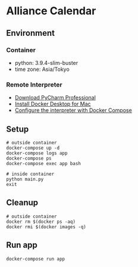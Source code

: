 # Alliance Calendar

## Environment

### Container

- python: 3.9.4-slim-buster
- time zone: Asia/Tokyo

### Remote Interpreter

- [Download PyCharm Professional](https://www.jetbrains.com/ja-jp/pycharm/download/)
- [Install Docker Desktop for Mac](https://docs.docker.com/docker-for-mac/install/)
- [Configure the interpreter with Docker Compose](https://pleiades.io/help/pycharm/using-docker-compose-as-a-remote-interpreter.html)

## Setup

```shell
# outside container
docker-compose up -d
docker-compose logs app
docker-compose ps
docker-compose exec app bash

# inside container
python main.py
exit
```

## Cleanup

```shell
# outside container 
docker rm $(docker ps -aq)
docker rmi $(docker images -q)
```

## Run app

```shell
docker-compose run app
```
